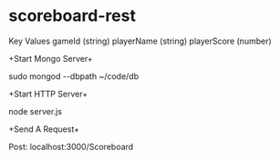 # scoreboard-rest
Key Values
gameId (string)
playerName (string)
playerScore (number)

+Start Mongo Server+

sudo mongod --dbpath ~/code/db

+Start HTTP Server+

node server.js

+Send A Request+

Post: localhost:3000/Scoreboard



